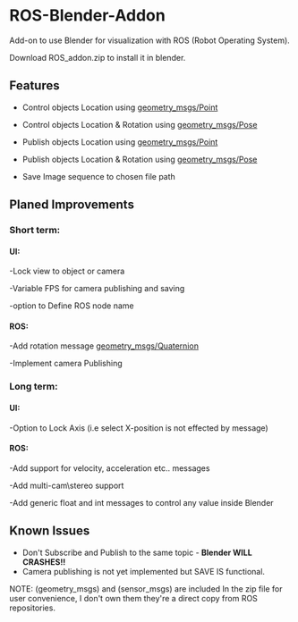 # ROS-Blender-Addon
Add-on to use Blender for visualization with ROS (Robot Operating System).

Download ROS_addon.zip to install it in blender.

## Features
- Control objects Location using [geometry_msgs/Point](https://docs.ros.org/api/geometry_msgs/html/msg/Point.html)

- Control objects Location & Rotation using [geometry_msgs/Pose](https://docs.ros.org/api/geometry_msgs/html/msg/Pose.html)

- Publish objects Location using [geometry_msgs/Point](https://docs.ros.org/api/geometry_msgs/html/msg/Point.html)

- Publish objects Location & Rotation using [geometry_msgs/Pose](https://docs.ros.org/api/geometry_msgs/html/msg/Pose.html)

- Save Image sequence to chosen file path


## Planed Improvements
### Short term:
#### UI:
-Lock view to object or camera

-Variable FPS for camera publishing and saving

-option to Define ROS node name
#### ROS:
-Add rotation message [geometry_msgs/Quaternion](https://docs.ros.org/api/geometry_msgs/html/msg/Quaternion.html)

-Implement camera Publishing
### Long term:
#### UI:
-Option to Lock Axis (i.e select X-position is not effected by message)
#### ROS:
-Add support for velocity, acceleration etc.. messages

-Add multi-cam\stereo support

-Add generic float and int messages to control any value inside Blender 



## Known Issues
- Don't Subscribe and Publish to the same topic - **Blender WILL CRASHES!!**
- Camera publishing is not yet implemented but SAVE IS functional.


NOTE: (geometry_msgs) and (sensor_msgs) are included In the zip file for user convenience, I don't own them they're a direct copy from ROS repositories.
